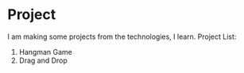 # Project

I am making some projects from the technologies, I learn.
Project List: 
 1. Hangman Game 
 2. Drag and Drop 
 

